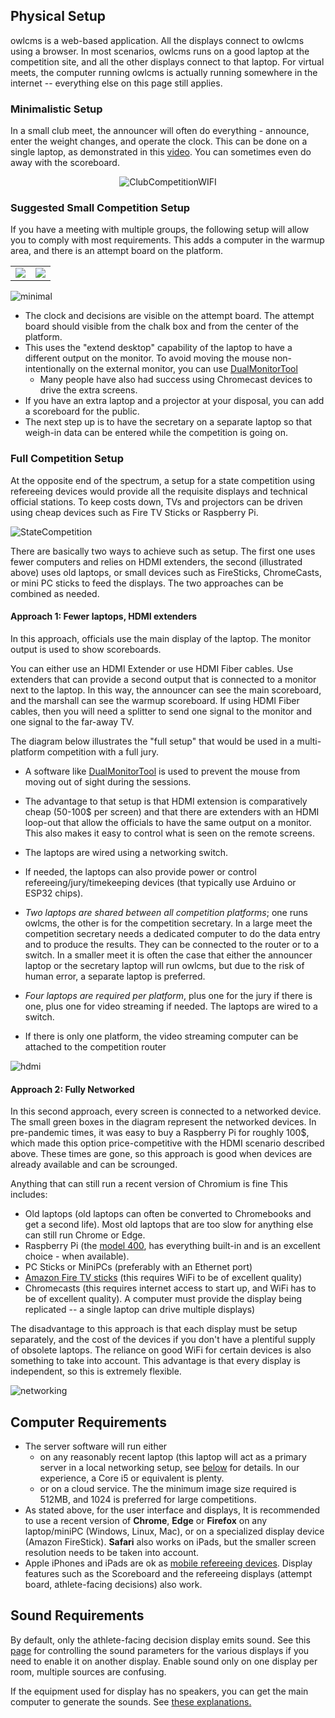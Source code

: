 ## Physical Setup

owlcms is a web-based application.  All the displays connect to owlcms using a browser.  In most scenarios, owlcms runs on a good laptop at the competition site, and all the other displays connect to that laptop.  For virtual meets, the computer running owlcms is actually running somewhere in the internet -- everything else on this page still applies.

### Minimalistic Setup

In a small club meet, the announcer will often do everything - announce, enter the weight changes, and operate the clock. This can be done on a single laptop, as demonstrated in this [video](Demo1).  You can sometimes even do away with the scoreboard.



<center><img src="img/equipment/ClubCompetitionWIFI.png" alt="ClubCompetitionWIFI" /></center>

### Suggested Small Competition Setup

If you have a meeting with multiple groups, the following setup will allow you to comply with most requirements.  This adds a computer in the warmup area, and there is an attempt board on the platform.

<table>
<tr><td><img src='img/Gallery/ElSalvador.jpg'></img></td><td><img src='img/Gallery/ElSalvador_marshall.jpg'></img></td></tr></table>

![minimal](EquipmentSetup/images/minimal.png)

- The clock and decisions are visible on the attempt board.  The attempt board should visible from the chalk box and from the center of the platform.
- This uses the "extend desktop" capability of the laptop to have a different output on the monitor. To avoid moving the mouse non-intentionally on the external monitor, you can use [DualMonitorTool](https://dualmonitortool.sourceforge.net/) 
  - Many people have also had success using Chromecast devices to drive the extra screens.
- If you have an extra laptop and a projector at your disposal, you can add a scoreboard for the public. 
- The next step up is to have the secretary on a separate laptop so that weigh-in data can be entered while the competition is going on.

### Full Competition Setup

At the opposite end of the spectrum, a setup for a state competition using refereeing devices would provide all the requisite displays and technical official stations.  To keep costs down, TVs and projectors can be driven using cheap devices such as Fire TV Sticks or Raspberry Pi.



![StateCompetition](img/equipment/StateCompetition.png)



There are basically two ways to achieve such as setup.  The first one uses fewer computers and relies on HDMI extenders, the second (illustrated above) uses old laptops, or small devices such as FireSticks, ChromeCasts, or mini PC sticks to feed the displays.  The two approaches can be combined as needed.

#### Approach 1: Fewer laptops, HDMI extenders

In this approach, officials use the main display of the laptop.  The monitor output is used to show scoreboards.  

You can either use an HDMI Extender or use HDMI Fiber cables.  Use extenders that can provide a second output that is connected to a monitor next to the laptop.  In this way, the announcer can see the main scoreboard, and the marshall can see the warmup scoreboard.  If using HDMI Fiber cables, then you will need a splitter to send one signal to the monitor and one signal to the far-away TV.

The diagram below illustrates the "full setup" that would be used in a multi-platform competition with a full jury.

- A software like [DualMonitorTool](https://dualmonitortool.sourceforge.net/) is used to prevent the mouse from moving out of sight during the sessions.

- The advantage to that setup is that HDMI extension is comparatively cheap (50-100$ per screen) and that there are extenders with an HDMI loop-out that allow the officials to have the same output on a monitor. This also makes it easy to control what is seen on the remote screens. 
- The laptops are wired using a networking switch.
- If needed, the laptops can also provide power or control refereeing/jury/timekeeping devices (that typically use Arduino or ESP32 chips).
- *Two laptops are shared between all competition platforms*; one runs owlcms, the other is for the competition secretary. In a large meet the competition secretary needs a dedicated computer to do the data entry and to produce the results.  They can be connected to the router or to a switch.  In a smaller meet it is often the case that either the announcer laptop or the secretary laptop will run owlcms, but due to the risk of human error, a separate laptop is preferred.
- *Four laptops are required per platform*, plus one for the jury if there is one, plus one for video streaming if needed.  The laptops are wired to a switch.
- If there is only one platform, the video streaming computer can be attached to the competition router

![hdmi](EquipmentSetup/images/hdmi.png)

#### Approach 2: Fully Networked

In this second approach, every screen is connected to a networked device.  The small green boxes in the diagram represent the networked devices.  In pre-pandemic times, it was easy to buy a Raspberry Pi for roughly 100$, which made this option price-competitive with the HDMI scenario described above.  These times are gone, so this approach is good when devices are already available and can be scrounged.

Anything that can still run a recent version of Chromium is fine  This includes:

- Old laptops (old laptops can often be converted to Chromebooks and get a second life).  Most old laptops that are too slow for anything else can still run Chrome or Edge.
- Raspberry Pi (the [model 400](https://www.raspberrypi.org/products/raspberry-pi-400/), has everything built-in and is an excellent choice - when available).
- PC Sticks or MiniPCs (preferably with an Ethernet port)
- [Amazon Fire TV sticks](FireTV) (this requires WiFi to be of excellent quality)
- Chromecasts (this requires internet access to start up, and WiFi has to be of excellent quality). A computer must provide the display being replicated -- a single laptop can drive multiple displays)

The disadvantage to this approach is that each display must be setup separately, and the cost of the devices if you don't have a plentiful supply of obsolete laptops.  The reliance on good WiFi for certain devices is also something to take into account. This advantage is that every display is independent, so this is extremely flexible.



![networking](EquipmentSetup/images/networking.png)

## Computer Requirements

- The server software will run either 
  - on any reasonably recent laptop (this laptop will act as a primary server in a local networking setup, see [below](#local-access-over-a-local-network) for details.  In our experience, a Core i5 or equivalent is plenty.
  - or on a cloud service.  The the minimum image size required is 512MB, and 1024 is preferred for large competitions.
- As stated above, for the user interface and displays,  It is recommended to use a recent version of **Chrome**, **Edge** or **Firefox** on any laptop/miniPC (Windows, Linux, Mac), or on a specialized display device (Amazon FireStick).  **Safari** also works on iPads, but the smaller screen resolution needs to be taken into account.
- Apple iPhones and iPads are ok as [mobile refereeing devices](Refereeing#mobile-device-refereeing).   Display features such as the Scoreboard and the refereeing displays (attempt board, athlete-facing decisions) also work.

## Sound Requirements

By default, only the athlete-facing decision display emits sound.  See this [page](Displays#display-settings) for controlling the sound parameters for the various displays if you need to enable it on another display.  Enable sound only on one display per room, multiple sources are confusing.

If the equipment used for display has no speakers, you can get the main computer to generate the sounds.   See [these explanations.](Preparation#associating-an-audio-output-with-a-platform)